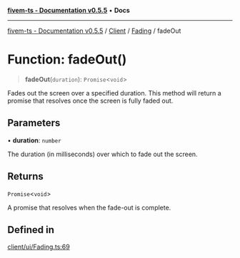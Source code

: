 [**fivem-ts - Documentation v0.5.5**](../../../../../README.md) • **Docs**

***

[fivem-ts - Documentation v0.5.5](../../../../../README.md) / [Client](../../../README.md) / [Fading](../README.md) / fadeOut

# Function: fadeOut()

> **fadeOut**(`duration`): `Promise`\<`void`\>

Fades out the screen over a specified duration.
This method will return a promise that resolves once the screen is fully faded out.

## Parameters

• **duration**: `number`

The duration (in milliseconds) over which to fade out the screen.

## Returns

`Promise`\<`void`\>

A promise that resolves when the fade-out is complete.

## Defined in

[client/ui/Fading.ts:69](https://github.com/Purpose-Dev/fivem-ts/blob/main/src/client/ui/Fading.ts#L69)
